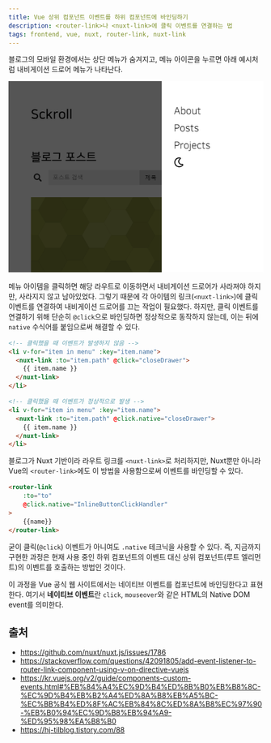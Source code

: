 ```yaml
---
title: Vue 상위 컴포넌트 이벤트를 하위 컴포넌트에 바인딩하기
description: <router-link>나 <nuxt-link>에 클릭 이벤트를 연결하는 법
tags: frontend, vue, nuxt, router-link, nuxt-link
---
```


블로그의 모바일 환경에서는 상단 메뉴가 숨겨지고, 메뉴 아이콘을 누르면 아래 예시처럼 내비게이션 드로어 메뉴가 나타난다.

![내비게이션 드로어 메뉴](/images/210605-nav-drawer.png)

메뉴 아이템을 클릭하면 해당 라우트로 이동하면서 내비게이션 드로어가 사라져야 하지만, 사라지지 않고 남아있었다. 그렇기 때문에 각 아이템의 링크(`<nuxt-link>`)에 클릭 이벤트를 연결하여 내비게이션 드로어를 끄는 작업이 필요했다. 하지만, 클릭 이벤트를 연결하기 위해 단순히 `@click`으로 바인딩하면 정상적으로 동작하지 않는데, 이는 뒤에 `native` 수식어를 붙임으로써 해결할 수 있다.

```html
<!-- 클릭했을 때 이벤트가 발생하지 않음 -->
<li v-for="item in menu" :key="item.name">
  <nuxt-link :to="item.path" @click="closeDrawer">
    {{ item.name }}
  </nuxt-link>
</li>
```
```html
<!-- 클릭했을 때 이벤트가 정상적으로 발생 -->
<li v-for="item in menu" :key="item.name">
  <nuxt-link :to="item.path" @click.native="closeDrawer">
    {{ item.name }}
  </nuxt-link>
</li>
```

블로그가 Nuxt 기반이라 라우트 링크를 `<nuxt-link>`로 처리하지만, Nuxt뿐만 아니라 Vue의 `<router-link>`에도 이 방법을 사용함으로써 이벤트를 바인딩할 수 있다.

```html
<router-link
    :to="to"
    @click.native="InlineButtonClickHandler"
>
    {{name}}
</router-link>
```

굳이 클릭(`@click`) 이벤트가 아니여도 `.native` 테크닉을 사용할 수 있다. 즉, 지금까지 구현한 과정은 현재 사용 중인 하위 컴포넌트의 이벤트 대신 상위 컴포넌트(루트 엘리먼트)의 이벤트를 호출하는 방법인 것이다.

이 과정을 Vue 공식 웹 사이트에서는 네이티브 이벤트를 컴포넌트에 바인딩한다고 표현한다. 여기서 **네이티브 이벤트**란 `click`, `mouseover`와 같은 HTML의 Native DOM event를 의미한다.

## 출처

- https://github.com/nuxt/nuxt.js/issues/1786
- https://stackoverflow.com/questions/42091805/add-event-listener-to-router-link-component-using-v-on-directive-vuejs
- https://kr.vuejs.org/v2/guide/components-custom-events.html#%EB%84%A4%EC%9D%B4%ED%8B%B0%EB%B8%8C-%EC%9D%B4%EB%B2%A4%ED%8A%B8%EB%A5%BC-%EC%BB%B4%ED%8F%AC%EB%84%8C%ED%8A%B8%EC%97%90-%EB%B0%94%EC%9D%B8%EB%94%A9-%ED%95%98%EA%B8%B0
- https://hj-tilblog.tistory.com/88
